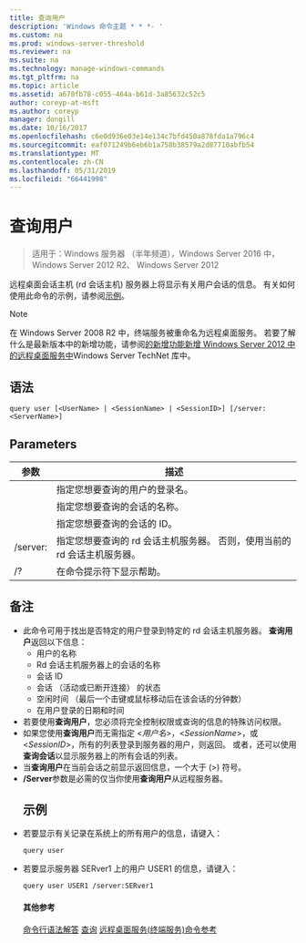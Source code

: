 ```yaml
---
title: 查询用户
description: 'Windows 命令主题 * * *- '
ms.custom: na
ms.prod: windows-server-threshold
ms.reviewer: na
ms.suite: na
ms.technology: manage-windows-commands
ms.tgt_pltfrm: na
ms.topic: article
ms.assetid: a670fb78-c055-464a-b61d-3a85632c52c5
author: coreyp-at-msft
ms.author: coreyp
manager: dongill
ms.date: 10/16/2017
ms.openlocfilehash: c6e0d936e03e14e134c7bfd450a878fda1a796c4
ms.sourcegitcommit: eaf071249b6eb6b1a758b38579a2d87710abfb54
ms.translationtype: MT
ms.contentlocale: zh-CN
ms.lasthandoff: 05/31/2019
ms.locfileid: "66441998"
---
```

# <a name="query-user"></a>查询用户

>适用于：Windows 服务器 （半年频道），Windows Server 2016 中，Windows Server 2012 R2、 Windows Server 2012

远程桌面会话主机 (rd 会话主机) 服务器上将显示有关用户会话的信息。
有关如何使用此命令的示例，请参阅[示例](#BKMK_examples)。
> [!NOTE]
> 在 Windows Server 2008 R2 中，终端服务被重命名为远程桌面服务。 若要了解什么是最新版本中的新增功能，请参阅[的新增功能新增 Windows Server 2012 中的远程桌面服务中](https://technet.microsoft.com/library/hh831527)Windows Server TechNet 库中。
> ## <a name="syntax"></a>语法
> ```
> query user [<UserName> | <SessionName> | <SessionID>] [/server:<ServerName>]
> ```
> ## <a name="parameters"></a>Parameters
> 
> |      参数       |                                                     描述                                                     |
> |----------------------|---------------------------------------------------------------------------------------------------------------------|
> |      <UserName>      |                            指定您想要查询的用户的登录名。                             |
> |    <SessionName>     |                              指定您想要查询的会话的名称。                              |
> |     <SessionID>      |                               指定您想要查询的会话的 ID。                               |
> | /server:<ServerName> | 指定您想要查询的 rd 会话主机服务器。 否则，使用当前的 rd 会话主机服务器。 |
> |          /?          |                                        在命令提示符下显示帮助。                                         |
> 
> ## <a name="remarks"></a>备注
> - 此命令可用于找出是否特定的用户登录到特定的 rd 会话主机服务器。 **查询用户**返回以下信息：
>   -   用户的名称
>   -   Rd 会话主机服务器上的会话的名称
>   -   会话 ID
>   -   会话 （活动或已断开连接） 的状态
>   -   空闲时间 （最后一个击键或鼠标移动后在该会话的分钟数）
>   -   在用户登录的日期和时间
> - 若要使用**查询用户**，您必须将完全控制权限或查询的信息的特殊访问权限。
> - 如果您使用**查询用户**而无需指定 <*用户名*>，<*SessionName*>，或 <*SessionID*>，所有的列表登录到服务器的用户，则返回。 或者，还可以使用**查询会话**以显示服务器上的所有会话的列表。
> - 当**查询用户**在当前会话之前显示返回信息，一个大于 (>) 符号。
> - **/Server**参数是必需的仅当你使用**查询用户**从远程服务器。
>   ## <a name="BKMK_examples"></a>示例
> - 若要显示有关记录在系统上的所有用户的信息，请键入：
>   ```
>   query user
>   ```
> - 若要显示服务器 SERver1 上的用户 USER1 的信息，请键入：
>   ```
>   query user USER1 /server:SERver1
>   ```
>   #### <a name="additional-references"></a>其他参考
>   [命令行语法解答](command-line-syntax-key.md)
>   [查询](query.md)
>   [远程桌面服务&#40;终端服务&#41;命令参考](remote-desktop-services-terminal-services-command-reference.md)
